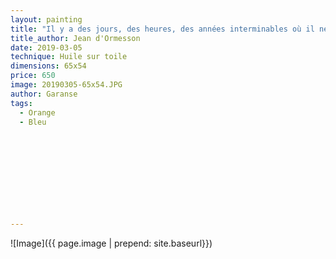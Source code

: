 ```yaml
---
layout: painting
title: "Il y a des jours, des heures, des années interminables où il ne se passe presque rien. Il y a des minutes et des secondes qui contiennent tout un monde." 
title_author: Jean d'Ormesson  
date: 2019-03-05
technique: Huile sur toile
dimensions: 65x54
price: 650
image: 20190305-65x54.JPG
author: Garanse
tags:
  - Orange
  - Bleu
 
  
  
  
  
 
 
  
  
  
---
```

![Image]({{ page.image | prepend: site.baseurl}})

